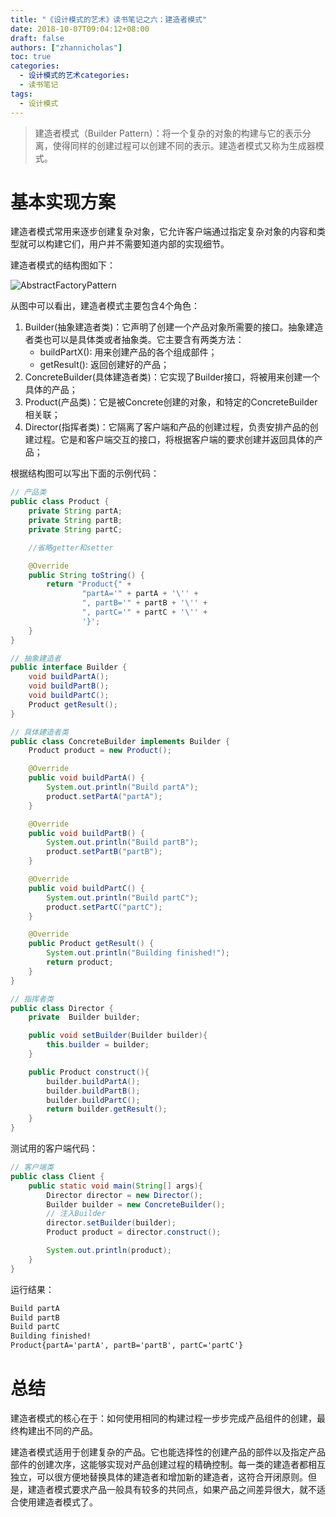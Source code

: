 ```yaml
---
title: "《设计模式的艺术》读书笔记之六：建造者模式"
date: 2018-10-07T09:04:12+08:00
draft: false
authors: ["zhannicholas"]
toc: true
categories:
  - 设计模式的艺术categories:
  - 读书笔记
tags:
  - 设计模式
---
```


> 建造者模式（Builder Pattern）：将一个复杂的对象的构建与它的表示分离，使得同样的创建过程可以创建不同的表示。建造者模式又称为生成器模式。

# 基本实现方案

建造者模式常用来逐步创建复杂对象，它允许客户端通过指定复杂对象的内容和类型就可以构建它们，用户并不需要知道内部的实现细节。

建造者模式的结构图如下：

![AbstractFactoryPattern](/images/design-patterns/BuilderPattern.jpg "建造者模式结构图")

从图中可以看出，建造者模式主要包含4个角色：

1. Builder(抽象建造者类)：它声明了创建一个产品对象所需要的接口。抽象建造者类也可以是具体类或者抽象类。它主要含有两类方法：
	- buildPartX(): 用来创建产品的各个组成部件；
	- getResult(): 返回创建好的产品；
2. ConcreteBuilder(具体建造者类)：它实现了Builder接口，将被用来创建一个具体的产品；
3. Product(产品类)：它是被Concrete创建的对象，和特定的ConcreteBuilder相关联；
4. Director(指挥者类)：它隔离了客户端和产品的创建过程，负责安排产品的创建过程。它是和客户端交互的接口，将根据客户端的要求创建并返回具体的产品；

根据结构图可以写出下面的示例代码：

```Java
// 产品类
public class Product {
    private String partA;
    private String partB;
    private String partC;

    //省略getter和setter

    @Override
    public String toString() {
        return "Product{" +
                "partA='" + partA + '\'' +
                ", partB='" + partB + '\'' +
                ", partC='" + partC + '\'' +
                '}';
    }
}
```

```Java
// 抽象建造者
public interface Builder {
    void buildPartA();
    void buildPartB();
    void buildPartC();
    Product getResult();
}
```

```Java
// 具体建造者类
public class ConcreteBuilder implements Builder {
    Product product = new Product();

    @Override
    public void buildPartA() {
        System.out.println("Build partA");
        product.setPartA("partA");
    }

    @Override
    public void buildPartB() {
        System.out.println("Build partB");
        product.setPartB("partB");
    }

    @Override
    public void buildPartC() {
        System.out.println("Build partC");
        product.setPartC("partC");
    }

    @Override
    public Product getResult() {
        System.out.println("Building finished!");
        return product;
    }
}
```

```Java
// 指挥者类
public class Director {
    private  Builder builder;

    public void setBuilder(Builder builder){
        this.builder = builder;
    }

    public Product construct(){
        builder.buildPartA();
        builder.buildPartB();
        builder.buildPartC();
        return builder.getResult();
    }
}
```

测试用的客户端代码：

```Java
// 客户端类
public class Client {
    public static void main(String[] args){
        Director director = new Director();
        Builder builder = new ConcreteBuilder();
        // 注入Builder
        director.setBuilder(builder);
        Product product = director.construct();

        System.out.println(product);
    }
}
```

运行结果：

```txt
Build partA
Build partB
Build partC
Building finished!
Product{partA='partA', partB='partB', partC='partC'}
```

# 总结

建造者模式的核心在于：如何使用相同的构建过程一步步完成产品组件的创建，最终构建出不同的产品。

建造者模式适用于创建复杂的产品。它也能选择性的创建产品的部件以及指定产品部件的创建次序，这能够实现对产品创建过程的精确控制。每一类的建造者都相互独立，可以很方便地替换具体的建造者和增加新的建造者，这符合开闭原则。但是，建造者模式要求产品一般具有较多的共同点，如果产品之间差异很大，就不适合使用建造者模式了。